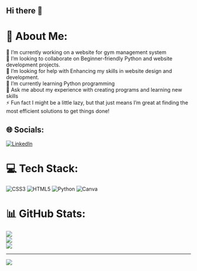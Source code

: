 ## Hi there 👋
# 💫 About Me:
🔭 I’m currently working on a website for gym management system<br>
👯 I’m looking to collaborate on Beginner-friendly Python and website development projects.<br>
🤝 I’m looking for help with Enhancing my skills in website design and development.<br>
🌱 I’m currently learning Python programming<br>
💬 Ask me about my experience with creating programs and learning new skills<br>
⚡ Fun fact I might be a little lazy, but that just means I’m great at finding the most efficient solutions to get things done! 


## 🌐 Socials:
[![LinkedIn](https://img.shields.io/badge/LinkedIn-%230077B5.svg?logo=linkedin&logoColor=white)](https://linkedin.com/in/https://www.linkedin.com/in/ifrah-pervaiz/) 

# 💻 Tech Stack:
![CSS3](https://img.shields.io/badge/css3-%231572B6.svg?style=plastic&logo=css3&logoColor=white) ![HTML5](https://img.shields.io/badge/html5-%23E34F26.svg?style=plastic&logo=html5&logoColor=white) ![Python](https://img.shields.io/badge/python-3670A0?style=plastic&logo=python&logoColor=ffdd54) ![Canva](https://img.shields.io/badge/Canva-%2300C4CC.svg?style=plastic&logo=Canva&logoColor=white)
# 📊 GitHub Stats:
![](https://github-readme-stats.vercel.app/api?username=ifrahpervaiz22&theme=blue-green&hide_border=false&include_all_commits=false&count_private=false)<br/>
![](https://github-readme-streak-stats.herokuapp.com/?user=ifrahpervaiz22&theme=blue-green&hide_border=false)<br/>
![](https://github-readme-stats.vercel.app/api/top-langs/?username=ifrahpervaiz22&theme=blue-green&hide_border=false&include_all_commits=false&count_private=false&layout=compact)

---
[![](https://visitcount.itsvg.in/api?id=ifrahpervaiz22&icon=0&color=3)](https://visitcount.itsvg.in)
